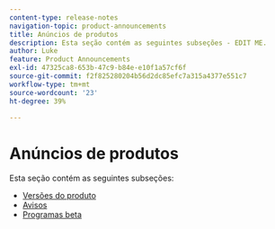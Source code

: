 ```yaml
---
content-type: release-notes
navigation-topic: product-announcements
title: Anúncios de produtos
description: Esta seção contém as seguintes subseções - EDIT ME.
author: Luke
feature: Product Announcements
exl-id: 47325ca8-653b-47c9-b84e-e10f1a57cf6f
source-git-commit: f2f825280204b56d2dc85efc7a315a4377e551c7
workflow-type: tm+mt
source-wordcount: '23'
ht-degree: 39%

---
```


# Anúncios de produtos

Esta seção contém as seguintes subseções:

* [Versões do produto](../product-announcements/product-releases/product-releases.md)
* [Avisos](../product-announcements/announcements/announcements.md)
* [Programas beta](../product-announcements/betas/betas.md)
